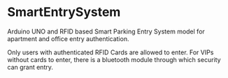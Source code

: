 # SmartEntrySystem
Arduino UNO and RFID based Smart Parking Entry System model for apartment and office entry authentication.

Only users with authenticated RFID Cards are allowed to enter.
For VIPs without cards to enter, there is a bluetooth module through which security can grant entry.

